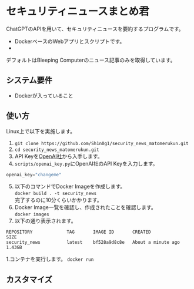 # セキュリティニュースまとめ君
ChatGPTのAPIを用いて、セキュリティニュースを要約するプログラムです。
* DockerベースのWebアプリとスクリプトです。
* 
デフォルトはBleeping Computerのニュース記事のみを取得しています。

## システム要件
* Dockerが入っていること

## 使い方
Linux上で以下を実施します。
1. `git clone https://github.com/Sh1n0g1/security_news_matomerukun.git`
1. `cd security_news_matomerukun.git`
1. API Keyを[OpenAI社](https://platform.openai.com/account/api-keys)から入手します。
1. `scripts/openai_key.py`にOpenAI社のAPI Keyを入力します。
  ```python
  openai_key="changeme"
  ```
5. 以下のコマンドでDocker Imageを作成します。  
`docker build . -t security_news`  
完了するのに10分くらいかかります。
1. Docker Image一覧を確認し、作成されたことを確認します。  
`docker images`  
1. 以下の通り表示されます。
```
REPOSITORY             TAG       IMAGE ID       CREATED              SIZE
security_news          latest    bf528a9d8c8e   About a minute ago   1.43GB
```
1.コンテナを実行します。
`docker run `

## カスタマイズ
